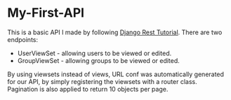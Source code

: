 # My-First-API
This is a basic API I made by following [Django Rest Tutorial](https://www.django-rest-framework.org/tutorial/quickstart/).
There are two endpoints:
- UserViewSet - allowing users to be viewed or edited.
- GroupViewSet - allowing groups to be viewed or edited.

By using viewsets instead of views, URL conf was automatically generated for our API, by simply registering the viewsets with a router class.
Pagination is also applied to return 10 objects per page.
